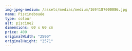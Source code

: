 ```yaml
---
img-jpeg-medium: /assets/medias/medium/1694187000086.jpg
name: Piscinebouée
type: colour
alt: piscine2
dimensions: 60 x 60 cm
price: 400
originalWidth: "2590"
originalHeight: "2571"
---
```

